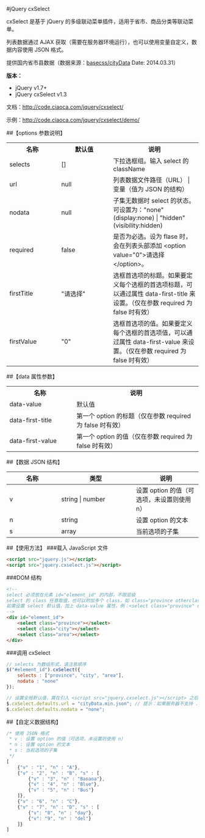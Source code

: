 #jQuery cxSelect

cxSelect 是基于 jQuery 的多级联动菜单插件，适用于省市、商品分类等联动菜单。

列表数据通过 AJAX 获取（需要在服务器环境运行），也可以使用变量自定义，数据内容使用 JSON 格式。

提供国内省市县数据（数据来源：<a href="https://github.com/basecss/cityData" target="_blank">basecss/cityData</a> Date: 2014.03.31）

**版本：**
* jQuery v1.7+
* jQuery cxSelect v1.3

文档：http://code.ciaoca.com/jquery/cxselect/

示例：http://code.ciaoca.com/jquery/cxselect/demo/

##【options 参数说明】
<table>
    <tr>
        <th width="120">名称</th>
        <th width="120">默认值</th>
        <th>说明</th>
    </tr>
    <tr>
        <td>selects</td>
        <td>[]</td>
        <td>下拉选框组。输入 select 的 className</td>
    </tr>
    <tr>
        <td>url</td>
        <td>null</td>
        <td>列表数据文件路径（URL） | 变量（值为 JSON 的结构）</td>
    </tr>
    <tr>
        <td>nodata</td>
        <td>null</td>
        <td>子集无数据时 select 的状态。可设置为："none"(display:none) | "hidden"(visibility:hidden)</td>
    </tr>
    <tr>
        <td>required</td>
        <td>false</td>
        <td>是否为必选。设为 flase 时，会在列表头部添加 &lt;option value="0"&gt;请选择&lt;/option&gt。</td>
    </tr>
    <tr>
        <td>firstTitle</td>
        <td>"请选择"</td>
        <td>选框首选项的标题。如果要定义每个选框的首选项标题，可以通过属性 data-first-title 来设置。（仅在参数 required 为 false 时有效）</td>
    </tr>
    <tr>
        <td>firstValue</td>
        <td>"0"</td>
        <td>选框首选项的值。如果要定义每个选框的首选项值，可以通过属性 data-first-value 来设置。（仅在参数 required 为 false 时有效）</td>
    </tr>
</table>

##【data 属性参数】
<table>
    <tr>
        <th width="160">名称</th>
        <th>说明</th>
    </tr>
    <tr>
        <td>data-value</td>
        <td>默认值</td>
    </tr>
	<tr>
		<td>data-first-title</td>
		<td>第一个 option 的标题（仅在参数 required 为 false 时有效）</td>
	</tr>
	<tr>
		<td>data-first-value</td>
		<td>第一个 option 的值（仅在参数 required 为 false 时有效）</td>
	</tr>
</table>

##【数据 JSON 结构】
<table>
    <thead>
        <tr>
            <th width="120">名称</th>
            <th width="180">类型</th>
            <th>说明</th>
        </tr>
    </thead>
    <tr>
        <td>v</td>
        <td>string | number</td>
        <td>设置 option 的值（可选项，未设置则使用 n）</td>
    </tr>
    <tr>
        <td>n</td>
        <td>string</td>
        <td>设置 option 的文本</td>
    </tr>
    <tr>
        <td>s</td>
        <td>array</td>
        <td>当前选项的子集</td>
    </tr>
</table>

##【使用方法】
###载入 JavaScript 文件
```html
<script src="jquery.js"></script> 
<script src="jquery.cxselect.js"></script>
```

###DOM 结构
```html
<!--
select 必须放在元素 id="element_id" 的内部，不限层级 
select 的 class 任意取值，也可以附加多个 class，如 class="province otherclass"，在调用时只需要输入其中一个即可，但是不能重复
如需设置 select 默认值，加上 data-value 属性，例：<select class="province" data-value="浙江省"></select>
-->
<div id="element_id">
    <select class="province"></select>
    <select class="city"></select>
    <select class="area"></select>
</div>
```

###调用 cxSelect
``` javascript
// selects 为数组形式，请注意顺序 
$("#element_id").cxSelect({
    selects : ["province", "city", "area"],
    nodata : "none"
});

// 设置全局默认值，需在引入 <script src="jquery.cxselect.js"></script> 之后，调用之前设置
$.cxSelect.defaults.url = "cityData.min.json"; // 提示：如果服务器不支持 .json 类型文件，请将文件改为 .js 文件
$.cxSelect.defaults.nodata = "none";
```


##【自定义数据结构】
``` javascript
/* 使用 JSON 格式
 * v : 设置 option 的值（可选项，未设置则使用 n）
 * n : 设置 option 的文本
 * s : 当前选项的子集
 */
[
    {"v" : "1", "n" : "A"},
    {"v" : "2", "n" : "B", "s" : [
        {"v" : "3", "n" : "Banana"},
        {"v" : "4", "n" : "Blue"},
        {"v" : "5", "n" : "Bus"}
    ]},
    {"v" : "6", "n" : "C"},
    {"v" : "7", "n" : "D", "s" : [
        {"v": "8", "n" : "day"},
        {"v": "9", "n" : "del"}
    ]}
]
```
